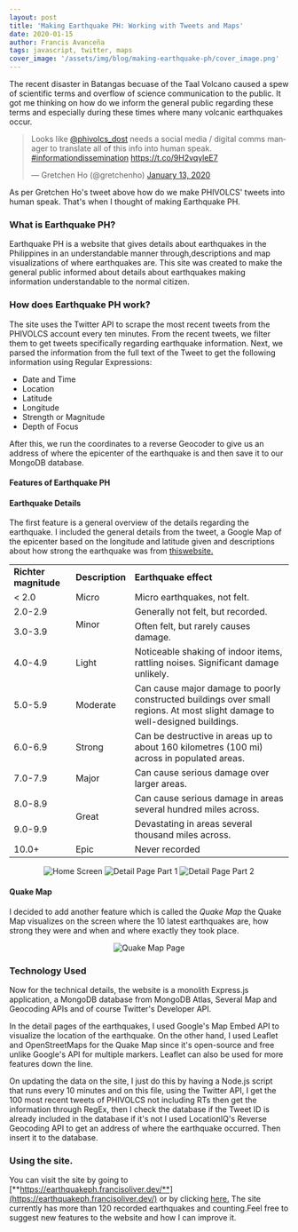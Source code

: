 ```yaml
---
layout: post
title: 'Making Earthquake PH: Working with Tweets and Maps'
date: 2020-01-15
author: Francis Avanceña
tags: javascript, twitter, maps
cover_image: '/assets/img/blog/making-earthquake-ph/cover_image.png'
---
```


The recent disaster in Batangas becuase of the Taal Volcano caused a spew of scientific terms and overflow of science communication to the public. It got me thinking on how do we inform the general public regarding these terms and especially during these times where many volcanic earthquakes occur.

<blockquote class="twitter-tweet tw-align-center">
    <p lang="en" dir="ltr">Looks like <a href="https://twitter.com/phivolcs_dost?ref_src=twsrc%5Etfw">@phivolcs_dost</a>
        needs a social media / digital comms manager to translate all of this info into human speak. <a
            href="https://twitter.com/hashtag/informationdissemination?src=hash&amp;ref_src=twsrc%5Etfw">#informationdissemination</a>
        <a href="https://t.co/9H2vqyleE7">https://t.co/9H2vqyleE7</a></p>&mdash; Gretchen Ho (@gretchenho) <a
        href="https://twitter.com/gretchenho/status/1216562934211416064?ref_src=twsrc%5Etfw">January 13, 2020</a>
</blockquote>
<script async src="https://platform.twitter.com/widgets.js" charset="utf-8"></script>

As per Gretchen Ho's tweet above how do we make PHIVOLCS' tweets into human speak. That's when I thought of making Earthquake PH.

### What is Earthquake PH?

Earthquake PH is a website that gives details about earthquakes in the Philippines in an understandable manner through,descriptions and map visualizations of where earthquakes are. This site was created to make the general public informed about details about earthquakes making information understandable to the normal citizen.

### How does Earthquake PH work?

The site uses the Twitter API to scrape the most recent tweets from the PHIVOLCS account every ten minutes. From the recent tweets, we filter them to get tweets specifically regarding earthquake information. Next, we parsed the information from the full text of the Tweet to get the following information using Regular Expressions:

* Date and Time
* Location
* Latitude
* Longitude
* Strength or Magnitude
* Depth of Focus

After this, we run the coordinates to a reverse Geocoder to give us an address of where the epicenter of the earthquake is and then save it to our MongoDB database.

#### Features of Earthquake PH

#### Earthquake Details

The first feature is a general overview of the details regarding the earthquake. I included the general details from the tweet, a Google Map of the epicenter based on the longitude and latitude given and descriptions about how strong the earthquake was from [thiswebsite.](https://www.gns.cri.nz/Home/Learning/Science-Topics/Earthquakes/Monitoring-Earthquakes/Other-earthquake-questions/What-is-the-Richter-Magnitude-Scale)

<table class="ui very simple table">
    <tr>
        <td> <b>Richter magnitude</b>
        </td>
        <td> <b>Description</b>
        </td>
        <td> <b>Earthquake effect</b>
        </td>
    </tr>
    <tr>
        <td> &lt; 2.0
        </td>
        <td> Micro
        </td>
        <td> Micro earthquakes, not felt.
        </td>
    </tr>
    <tr>
        <td> 2.0-2.9
        </td>
        <td rowspan="2"> Minor
        </td>
        <td> Generally not felt, but recorded.
        </td>
    </tr>
    <tr>
        <td> 3.0-3.9
        </td>
        <td> Often felt, but rarely causes damage.
        </td>
    </tr>
    <tr>
        <td> 4.0-4.9
        </td>
        <td> Light
        </td>
        <td> Noticeable shaking of indoor items, rattling noises. Significant
            damage unlikely.
        </td>
    </tr>
    <tr>
        <td> 5.0-5.9
        </td>
        <td> Moderate
        </td>
        <td> Can cause major damage to poorly constructed buildings over small
            regions. At most slight damage to well-designed buildings.
        </td>
    </tr>
    <tr>
        <td> 6.0-6.9
        </td>
        <td> Strong
        </td>
        <td> Can be destructive in areas up to about 160 kilometres (100 mi)
            across in populated areas.
        </td>
    </tr>
    <tr>
        <td> 7.0-7.9
        </td>
        <td> Major
        </td>
        <td> Can cause serious damage over larger areas.
        </td>
    </tr>
    <tr>
        <td> 8.0-8.9
        </td>
        <td rowspan="2"> Great
        </td>
        <td> Can cause serious damage in areas several hundred miles across.
        </td>
    </tr>
    <tr>
        <td> 9.0-9.9
        </td>
        <td> Devastating in areas several thousand miles across.
        </td>
    </tr>
    <tr>
        <td> 10.0+
        </td>
        <td> Epic
        </td>
        <td> Never recorded
        </td>
    </tr>
</table>

<div class="ui medium images" style="text-align:center;">
    <img class="ui image blog-image" src="/assets/img/blog/making-earthquake-ph/homescreen.jpg" alt="Home Screen">
    <img class="ui image blog-image" src="/assets/img/blog/making-earthquake-ph/detail-1.jpg" alt="Detail Page Part 1">
    <img class="ui image blog-image" src="/assets/img/blog/making-earthquake-ph/detail-2.jpg" alt="Detail Page Part 2">
</div>

#### Quake Map

I decided to add another feature which is called the *Quake Map* the Quake Map visualizes on the screen where the 10 latest earthquakes are, how strong they were and when and where exactly they took place.

<div class="ui medium images" style="text-align:center;">
    <img class="ui image blog-image" src="/assets/img/blog/making-earthquake-ph/quake-map.jpg" alt="Quake Map Page">
</div>

### Technology Used

Now for the technical details, the website is a monolith Express.js application, a MongoDB database from MongoDB Atlas, Several Map and Geocoding APIs and of course Twitter's Developer API.

In the detail pages of the earthquakes, I used Google's Map Embed API to visualize the location of the earthquake. On the other hand, I used Leaflet and OpenStreetMaps for the Quake Map since it's open-source and free unlike Google's API for multiple markers. Leaflet can also be used for more features down the line.

On updating the data on the site, I just do this by having a Node.js script that runs every 10 minutes and on this file, using the Twitter API, I get the 100 most recent tweets of PHIVOLCS not including RTs then get the information through RegEx, then I check the database if the Tweet ID is already included in the database if it's not I used LocationIQ's Reverse Geocoding API to get an address of where the earthquake occurred. Then insert it to the database.


### Using the site.

You can visit the site by going to [**https://earthquakeph.francisoliver.dev/**](https://earthquakeph.francisoliver.dev/) or by clicking [here.](https://earthquakeph.francisoliver.dev/) The site currently has more than 120 recorded earthquakes and counting.Feel free to suggest new features to the website and how I can improve it.